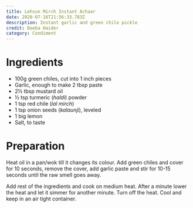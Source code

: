 ```yaml
---
title: Lehsun Mirch Instant Achaar
date: 2020-07-16T21:56:33.783Z
description: Instant garlic and green chile pickle
credit: Deeba Haider
category: Condiment
---
```

# Ingredients
* 100g green chiles, cut into 1 inch pieces
* Garlic, enough to make 2 tbsp paste
* 2½ tbsp mustard oil 
* ½ tsp turmeric (*haldi*) powder
* 1 tsp red chile (*lal mirch*)
* 1 tsp onion seeds (*kalaunji*), leveled
* 1 big lemon
* Salt, to taste

# Preparation 
Heat oil in a pan/wok till it changes its colour. Add green chiles and cover for 10 seconds, remove the cover, add garlic paste and stir for 10-15 seconds until the raw smell goes away.

Add rest of the ingredients and cook on medium heat. After a minute lower the heat and let it simmer for another minute. Turn off the heat. Cool and keep in an air tight container.
